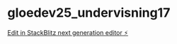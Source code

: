 # gloedev25_undervisning17

[Edit in StackBlitz next generation editor ⚡️](https://stackblitz.com/~/github.com/JulieKodehode/gloedev25_undervisning17)